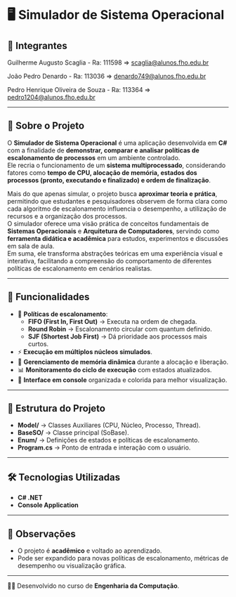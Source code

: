 # 🖥️ Simulador de Sistema Operacional

## 👥 Integrantes
Guilherme Augusto Scaglia - Ra: 111598 => scaglia@alunos.fho.edu.br

João Pedro Denardo - Ra: 113036 => denardo749@alunos.fho.edu.br

Pedro Henrique Oliveira de Souza - Ra: 113364 => pedro1204@alunos.fho.edu.br

---

## 📌 Sobre o Projeto  
O **Simulador de Sistema Operacional** é uma aplicação desenvolvida em **C#** com a finalidade de **demonstrar, comparar e analisar políticas de escalonamento de processos** em um ambiente controlado.  
Ele recria o funcionamento de um **sistema multiprocessado**, considerando fatores como **tempo de CPU, alocação de memória, estados dos processos (pronto, executando e finalizado) e ordem de finalização**.  

Mais do que apenas simular, o projeto busca **aproximar teoria e prática**, permitindo que estudantes e pesquisadores observem de forma clara como cada algoritmo de escalonamento influencia o desempenho, a utilização de recursos e a organização dos processos.  
O simulador oferece uma visão prática de conceitos fundamentais de **Sistemas Operacionais** e **Arquitetura de Computadores**, servindo como **ferramenta didática e acadêmica** para estudos, experimentos e discussões em sala de aula.  
Em suma, ele transforma abstrações teóricas em uma experiência visual e interativa, facilitando a compreensão do comportamento de diferentes políticas de escalonamento em cenários realistas.

---

## 🚀 Funcionalidades
- 🔄 **Políticas de escalonamento**:
  - **FIFO (First In, First Out)** → Executa na ordem de chegada.  
  - **Round Robin** → Escalonamento circular com quantum definido.  
  - **SJF (Shortest Job First)** → Dá prioridade aos processos mais curtos.  
- ⚡ **Execução em múltiplos núcleos simulados**.  
- 💾 **Gerenciamento de memória dinâmica** durante a alocação e liberação.  
- 📊 **Monitoramento do ciclo de execução** com estados atualizados.  
- 🎨 **Interface em console** organizada e colorida para melhor visualização.  

---

## 📂 Estrutura do Projeto
- **Model/** → Classes Auxiliares (CPU, Núcleo, Processo, Thread).
- **BaseSO/** → Classe principal (SoBase).    
- **Enum/** → Definições de estados e políticas de escalonamento.  
- **Program.cs** → Ponto de entrada e interação com o usuário.  

---

## 🛠️ Tecnologias Utilizadas
- **C# .NET**  
- **Console Application**  

---

## 📖 Observações
- O projeto é **acadêmico** e voltado ao aprendizado.  
- Pode ser expandido para novas políticas de escalonamento, métricas de desempenho ou visualização gráfica.  

---

👨‍💻 Desenvolvido no curso de **Engenharia da Computação**.  
